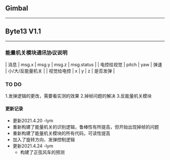 ## Gimbal

---
## Byte13 V1.1

---
###  能量机关模块通讯协议说明
| 消息      | msg.x | msg.y | msg.z | msg.status |
| 电控给视觉 | pitch | yaw | 弹速 | 小/大/反能量机关 |
| 视觉给电控 | x | y | z | 是否发弹 |

### TO DO
1.发弹逻辑的更改，需要看实测的效果
2.掉帧问题的解决
3.反能量机关模块
#### 更新记录
- 更新2021.4.20 -lym
 - 重新构建了能量机关的识别逻辑，鲁棒性有所提高，但开始出现掉帧的问题
 - 重新构建了能量机关模块的所有代码，可读性提高
 - 加入了旋转方向、发弹控制逻辑
- 更新2021.4.24 -lym
  - 构建了正弦风车的预测

